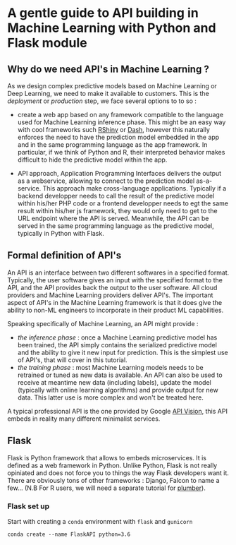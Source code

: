 # A gentle guide to API building in Machine Learning with Python and Flask module

## Why do we need API's in Machine Learning ?

As we design complex predictive models based on Machine Learning or Deep Learning, we need
to make it available to customers. This is the _deployment_ or _production_ step, we face
several options to to so :
- create a web app based on any framework compatible to the language used for Machine Learning
inference phase. This might be an easy way with cool frameworks such [RShiny](http://shiny.rstudio.com/) or [Dash](https://plot.ly/products/dash/),
however this naturally enforces the need to have the prediction model embedded in the app and in the same programming language as the app framework.
In particular, if we think of Python and R, their interpreted behavior makes difficult to hide the predictive model within the app.

- API approach, Application Programming Interfaces delivers the output as a webservice, allowing to connect to the prediction model as-a-service.
This approach make cross-language applications. Typically if a backend developper needs to call the result of the predictive model within his/her
PHP code or a frontend developper needs to egt the same result within his/her js framework, they would only need to get to the URL endpoint where the API is served. 
Meanwhile, the API can be served in the same programming language as the predictive model, typically in Python with Flask.


## Formal definition of API's

An API is an interface between two different softwares in a specified format. Typically, the user software gives an input with the specified format to the API, and the 
API provides back the output to the user software. All cloud providers and Machine Learning providers deliver API's. The important aspect of API's in the Machine
Learning framework is that it does give the ability to non-ML engineers to incorporate in their product ML capabilities.

Speaking specifically of Machine Learning, an API might provide :
- _the inference phase_ : once a Machine Learning predictive model has been trained, the API simply contains the serialized predictive model and the ability to give
it new input for prediction. This is the simplest use of API's, that will cover in this tutorial.
- _the training phase_ : most Machine Learning models needs to be retrained or tuned as new data is available. An API can also be used to receive at meantime new data (including labels), update the model (typically with online learning algorithms) and provide output for new data. This latter use is more complex and won't be treated here.


A typical professional API is the one provided by Google [API Vision](https://cloud.google.com/vision/), this API embeds in reality many different minimalist services.


## Flask

Flask is Python framework that allows to embeds microservices. It is defined as a web framework in Python. Unlike Python, Flask is not really opiniated and does not
force you to things the way Flask developers want it. There are obviously tons of other frameworks : Django, Falcon to name a few...
(N.B For R users, we will need a separate tutorial for [plumber](https://www.rplumber.io/)).

### Flask set up

Start with creating a `conda` environment with `flask` and `gunicorn`

```console
conda create --name FlaskAPI python=3.6
```





